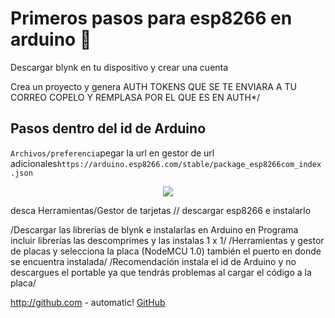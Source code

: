 # Primeros pasos para esp8266 en arduino 🚀

Descargar blynk en tu dispositivo y crear una cuenta

Crea un proyecto y genera AUTH TOKENS QUE SE TE ENVIARA A TU CORREO COPELO Y REMPLASA POR EL QUE ES EN AUTH*/

## Pasos dentro del id de Arduino

```Archivos/preferencia```pegar la url en gestor de url adicionales```https://arduino.esp8266.com/stable/package_esp8266com_index.json```

<p align="center"><img src="https://github.com/Ghost68b/Proyecto-de-domotica-esp8266/blob/7d35a34348e3bae0d8403c4d7281594489500574/Imagenes/Agregar%20url1.png"/></p> 

desca
Herramientas/Gestor de tarjetas // descargar esp8266 e instalarlo


/Descargar las librerías de blynk e instalarlas en Arduino en Programa incluir librerías las descomprimes y las instalas 1 x 1/
/Herramientas y gestor de placas y selecciona la placa (NodeMCU 1.0) también el puerto en donde se encuentra instalada/
/Recomendación instala el id de Arduino y no descargues el portable ya que tendrás problemas al cargar el código a la placa/


 http://github.com - automatic!
[GitHub](http://github.com)


